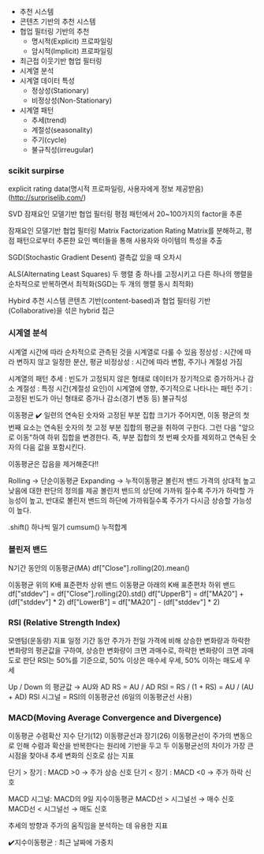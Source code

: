 - 추천 시스템
- 콘텐츠 기반의 추천 시스템
- 협업 필터링 기반의 추천
  - 명시적(Explicit) 프로파일링
  - 암시적(Implicit) 프로파일링
- 최근접 이웃기반 협업 필터링
- 시계열 분석
- 시계열 데이터 특성
  - 정상성(Stationary)
  - 비정상성(Non-Stationary)
- 시계열 패턴
  - 추세(trend)
  - 계절성(seasonality)
  - 주기(cycle)
  - 불규칙성(irreugular)

 ### scikit surpirse
explicit rating data(명시적 프로파일링, 사용자에게 정보 제공받음) 
(http://surpriselib.com/)

SVD 잠재요인 모델기반 협업 필터링
평점 패턴에서 20~100가지의 factor을 추론

잠재요인 모델기반 협업 필터링 Matrix Factorization
Rating Matrix를 분해하고, 평점 패턴으로부터 추론한 요인 벡터들을 통해 사용자와 아이템의 특성을 추출

SGD(Stochastic Gradient Desent)
결측값 있을 때 오차시

ALS(Alternating Least Squares)
두 행렬 중 하나를 고정시키고 다른 하나의 행렬을 순차적으로 반복하면서 최적화(SGD는 두 개의 행렬 동시 최적화)

Hybird 추천 시스템
콘텐츠 기반(content-based)과 협업 필터링 기반(Collaborative)을 섞은 hybrid 접근

### 시계열 분석

시계열
시간에 따라 순차적으로 관측된 것을 시계열로 다룰 수 있음
정상성 : 시간에 따라 변하지 않고 일정한 분산, 평균
비정상성 : 시간에 따라 변함, 주기나 계절성 가짐

시계열의 패턴
추세 : 빈도가 고정되지 않은 형태로 데이터가 장기적으로 증가하거나 감소
계절성 : 특정 시간(계절성 요인)이 시계열에 영향, 주기적으로 나타나는 패턴
주기 : 고정된 빈도가 아닌 형태로 증가나 감소(경기 변동 등)
불규칙성 

이동평균
✔️ 일련의 연속된 숫자와 고정된 부분 집합 크기가 주어지면, 이동 평균의 첫 번째 요소는 연속된 숫자의 첫 고정 부분 집합의 평균을 취하여 구한다. 그런 다음 "앞으로 이동"하여 하위 집합을 변경한다. 즉, 부분 집합의 첫 번째 숫자를 제외하고 연속된 숫자의 다음 값을 포함시킨다.

이동평균은 잡음을 제거해준다!!

Rolling → 단순이동평균
Expanding → 누적이동평균
볼린저 밴드
가격의 상대적 높고 낮음에 대한 판단의 정의를 제공
볼린저 밴드의 상단에 가까워 질수록 주가가 하락할 가능성이 높고, 반대로 볼린저 밴드의 하단에 가까워질수록 주가가 다시금 상승할 가능성이 높다.


.shift() 하나씩 밀기
cumsum() 누적합계

### 볼린저 밴드
N기간 동안의 이동평균(MA)
df["Close"].rolling(20).mean()

이동평균 위의 K배 표준편차 상위 밴드
이동평균 아래의 K배 표준편차 하위 밴드
df["stddev"] = df["Close"].rolling(20).std()
df["UpperB"] = df["MA20"] + (df["stddev"] * 2)
df["LowerB"] = df["MA20"] - (df["stddev"] * 2)


### RSI (Relative Strength Index)

모멘텀(운동량) 지표
일정 기간 동안 주가가 전일 가격에 비해 상승한 변화량과 하락한 변화량의 평균값을 구하여, 상승한 변화량이 크면 과매수로, 하락한 변화량이 크면 과매도로 판단
RSI는 50%를 기준으로, 50% 이상은 매수세 우세, 50% 이하는 매도세 우세

Up / Down 의 평균값 → AU와 AD
RS = AU / AD
RSI = RS / (1 + RS) = AU / (AU + AD)
RSI 시그널 = RSI의 이동평균선 (6일의 이동평균선 사용)

### MACD(Moving Average Convergence and Divergence)

이동평균 수렴확산 지수
단기(12) 이동평균선과 장기(26) 이동평균선이 주가의 변동으로 인해 수렴과 확산을 반복한다는 원리에 기반을 두고 두 이동평균선의 차이가 가장 큰 시점을 찾아내 추세 변화의 신호로 삼는 지표

단기 > 장기 : MACD >0 → 주가 상승 신호
단기 < 장기 : MACD <0 → 주가 하락 신호

MACD 시그널: MACD의 9일 지수이동평균
MACD선 > 시그널선 → 매수 신호
MACD선 < 시그널선 → 매도 신호

추세의 방향과 주가의 움직임을 분석하는 데 유용한 지표

✔️지수이동평균 : 최근 날짜에 가중치

